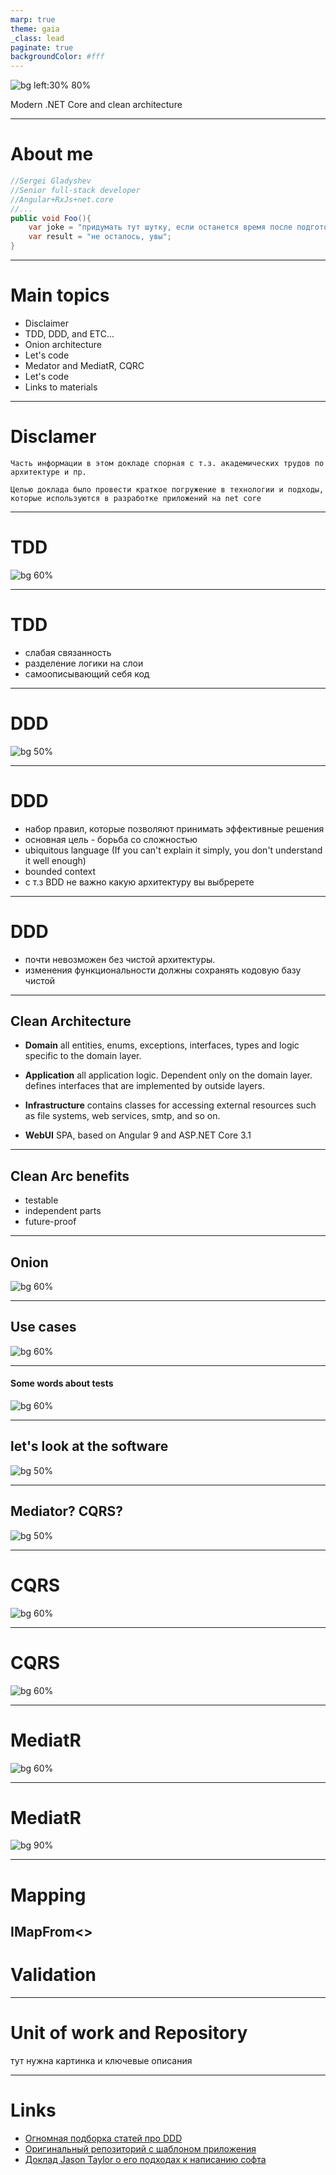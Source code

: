 ```yaml
---
marp: true
theme: gaia
_class: lead
paginate: true
backgroundColor: #fff
---
```


![bg left:30% 80%](https://raw.githubusercontent.com/tam0jennik/clear_architecture/master/presentation/img/cap_logo.png)


Modern .NET Core and clean architecture

---

# About me

```java
//Sergei Gladyshev
//Senior full-stack developer 
//Angular+RxJs+net.core
//... 
public void Foo(){
    var joke = "придумать тут шутку, если останется время после подготовки доклада";
    var result = "не осталось, увы";
}
```
---
# Main topics
- Disclaimer
- TDD, DDD, and ETC...
- Onion architecture
- Let's code
- Medator and MediatR, CQRC
- Let's code
- Links to materials
---
# Disclamer
    Часть информации в этом докладе спорная с т.з. академических трудов по архитектуре и пр. 

    Целью доклада было провести краткое погружение в технологии и подходы, которые используются в разработке приложений на net core

<!-- ---

![bg 60%](https://raw.githubusercontent.com/tam0jennik/clear_architecture/master/presentation/img/magnetron.png) -->

---
# TDD
![bg 60%](https://raw.githubusercontent.com/tam0jennik/clear_architecture/master/presentation/img/TDD.png)

---
# TDD
- слабая связанность
- разделение логики на слои
- самоописывающий себя код
---

# DDD
![bg 50%](https://raw.githubusercontent.com/tam0jennik/clear_architecture/master/presentation/img/DDD.png)

---

# DDD
- набор правил, которые позволяют принимать эффективные решения
- основная цель - борьба со сложностью
- ubiquitous language (If you can't explain it simply, you don't understand it well enough)
- bounded context
- с т.з BDD не важно какую архитектуру вы выбререте

---
# DDD
- почти невозможен без чистой архитектуры.
- изменения функциональности должны сохранять кодовую базу чистой
---
## Clean Architecture
- **Domain** all entities, enums, exceptions, interfaces, types and logic specific to the domain layer.
- **Application** all application logic. Dependent only on the domain layer. defines interfaces that are implemented by outside layers. 

- **Infrastructure** contains classes for accessing external resources such as file systems, web services, smtp, and so on.

- **WebUI** SPA, based on Angular 9 and ASP.NET Core 3.1

---
## Clean Arc benefits

- testable
- independent parts
- future-proof
---

## Onion
![bg 60%](https://raw.githubusercontent.com/tam0jennik/clear_architecture/master/presentation/img/Onion.png)

---

## Use cases
![bg 60%](https://raw.githubusercontent.com/tam0jennik/clear_architecture/master/presentation/img/UseCases.png)

---
#### Some words about tests

![bg 60%](https://raw.githubusercontent.com/tam0jennik/clear_architecture/master/presentation/img/UnitTests.png)

---
 
 ## let's look at the software
 ![bg 50%](https://raw.githubusercontent.com/tam0jennik/clear_architecture/master/presentation/img/your_soft.png)

---
## Mediator? CQRS? 
![bg 50%](https://raw.githubusercontent.com/tam0jennik/clear_architecture/master/presentation/img/wtf.png)

---
# CQRS
![bg 60%](https://raw.githubusercontent.com/tam0jennik/clear_architecture/master/presentation/img/sqrs1.png)

---

# CQRS
![bg 60%](https://raw.githubusercontent.com/tam0jennik/clear_architecture/master/presentation/img/sqrs2.png)

---
# MediatR

![bg 60%](https://raw.githubusercontent.com/tam0jennik/clear_architecture/master/presentation/img/mediatr1.png)

---
# MediatR
![bg 90%](https://raw.githubusercontent.com/tam0jennik/clear_architecture/master/presentation/img/mediatr2.png)

---
# Mapping
IMapFrom<>
---
# Validation
---
# Unit of work and Repository
тут нужна картинка
и ключевые описания

---
# Links
- [Огномная подборка статей про DDD](https://github.com/paucls/my-ddd-journey)
- [Оригинальный репозиторий с шаблоном приложения](https://github.com/jasontaylordev/CleanArchitecture)
- [Доклад Jason Taylor о его подходах к написанию софта](https://www.youtube.com/watch?v=dK4Yb6-LxAk)

